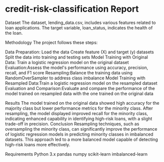 # credit-risk-classification Report

Dataset
The dataset, lending_data.csv, includes various features related to loan applications. The target variable, loan_status, indicates the health of the loan.

Methodology
The project follows these steps:

Data Preparation:
Load the data
Create feature (X) and target (y) datasets
Split the data into training and testing sets
Model Training with Original Data:
Train a logistic regression model on the original dataset
Evaluation:Assess the model's performance using accuracy, precision, recall, and F1 score
Resampling:Balance the training data using RandomOverSampler to address class imbalance
Model Training with Resampled Data:Train a logistic regression model on the resampled dataset
Evaluation and Comparison:Evaluate and compare the performance of the model trained on resampled data with the one trained on the original data

Results
The model trained on the original data showed high accuracy for the majority class but lower performance metrics for the minority class.
After resampling, the model displayed improved recall for the minority class, indicating enhanced capability in identifying high-risk loans, with a slight trade-off in precision.
Conclusion
Resampling techniques, such as oversampling the minority class, can significantly improve the performance of logistic regression models in predicting minority classes in imbalanced datasets. This approach led to a more balanced model capable of detecting high-risk loans more effectively.

Requirements
Python 3.x
pandas
numpy
scikit-learn
imbalanced-learn
